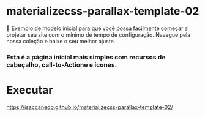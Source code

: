 # materializecss-parallax-template-02
:tada: Exemplo de modelo inicial para que você possa facilmente começar a projetar seu site com o mínimo de tempo de configuração. Navegue pela nossa coleção e baixe o seu melhor ajuste.

### Esta é a página inicial mais simples com recursos de cabeçalho, call-to-Actione e ícones.

# Executar
https://isaccanedo.github.io/materializecss-parallax-template-02/
